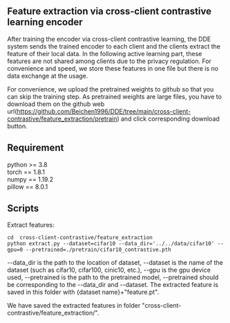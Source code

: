 ## Feature extraction via cross-client contrastive learning encoder
After training the encoder via cross-client contrastive learning, the DDE system sends the trained encoder to each client and the clients extract the feature of their local data. In the following active learning part, these features are not shared among clients due to the privacy regulation. For convenience and speed, we store these features in one file but there is no data exchange at the usage.

For convenience, we upload the pretrained weights to github so that you can skip the training step. As pretrained weights are large files, you have to download them on the github web url(https://github.com/Beichen1996/DDE/tree/main/cross-client-contrastive/feature_extraction/pretrain) and click corresponding download button.


## Requirement
python >= 3.8  
torch == 1.8.1  
numpy == 1.19.2  
pillow == 8.0.1  


## Scripts
Extract features:  

``` 
cd  cross-client-contrastive/feature_extraction  
python extract.py --dataset=cifar10 --data_dir='../../data/cifar10' --gpu=0 --pretrained=./pretrain/cifar10_contrastive.pth  
``` 

--data_dir is the path to the location of dataset, --dataset is the name of the dataset (such as cifar10, cifar100, cinic10, etc.), --gpu is the gpu device used, --pretrained is the path to the pretrained model, --pretrained should be corresponding to the --data_dir and --dataset. The extracted feature is saved in this folder with {dataset name}+"feature.pt".

We have saved the extracted features in folder "cross-client-contrastive/feature_extraction/".

